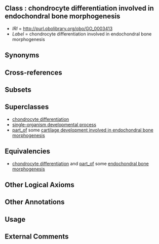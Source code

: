 
## Class : chondrocyte differentiation involved in endochondral bone morphogenesis

 * *IRI* = http://purl.obolibrary.org/obo/GO_0003413
 * *Label* = chondrocyte differentiation involved in endochondral bone morphogenesis

## Synonyms


## Cross-references


## Subsets


## Superclasses

 * [chondrocyte differentiation](../../GO/62/GO_0002062.md)
 * [single-organism developmental process](../../GO/67/GO_0044767.md)
 * [part_of](../../BFO/50/BFO_0000050.md) some [cartilage development involved in endochondral bone morphogenesis](../../GO/51/GO_0060351.md)

## Equivalencies

 * [chondrocyte differentiation](../../GO/62/GO_0002062.md) and [part_of](../../BFO/50/BFO_0000050.md) some [endochondral bone morphogenesis](../../GO/50/GO_0060350.md)

## Other Logical Axioms


## Other Annotations


## Usage


## External Comments

